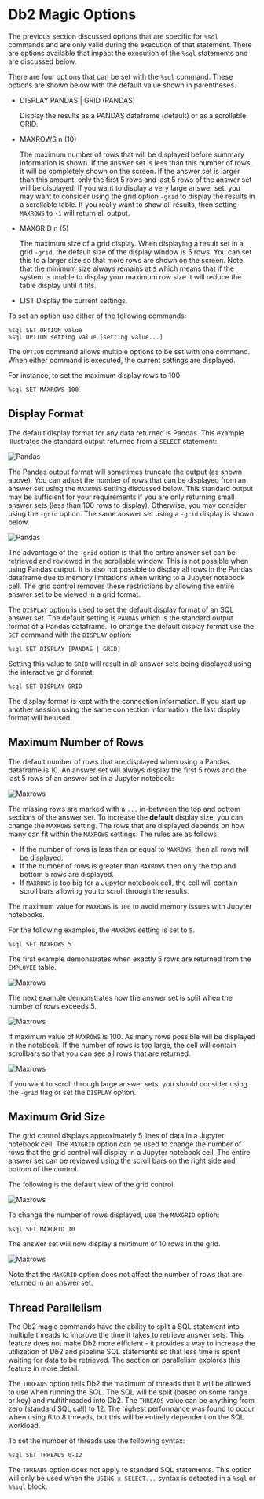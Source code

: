 # Db2 Magic Options

The previous section discussed options that are specific for `%sql` commands and are only valid during the execution of that statement. There are options available that impact the execution of the `%sql` statements and are discussed below.

There are four options that can be set with the `%sql` command. These options are shown below with the default value shown in parentheses.

* DISPLAY PANDAS | GRID (PANDAS)

    Display the results as a PANDAS dataframe (default) or as a scrollable GRID.
    <p>

*  MAXROWS n (10)

    The maximum number of rows that will be displayed before summary information is shown. If the answer set is less than this number of rows, it will be completely shown on the screen. If the answer set is larger than this amount, only the first 5 rows and last 5 rows of the answer set will be displayed. If you want to display a very large answer set, you may want to consider using the grid option `-grid` to display the results in a scrollable table. If you really want to show all results, then setting `MAXROWS` to `-1` will return all output.
    <p>

* MAXGRID n (5)

    The maximum size of a grid display. When displaying a result set in a grid `-grid`, the default size of the display window is 5 rows. You can set this to a larger size so that more rows are shown on the screen. Note that the minimum size always remains at `5` which means that if the system is unable to display your maximum row size it will reduce the table display until it fits.
    <p>

* LIST
    Display the current settings.
    <p>

To set an option use either of the following commands:
```
%sql SET OPTION value
%sql OPTION setting value [setting value...]
```

The `OPTION` command allows multiple options to be set with one command. When either command is executed, the current settings are displayed.


For instance, to set the maximum display rows to 100:
```
%sql SET MAXROWS 100
```

## Display Format

The default display format for any data returned is Pandas. This example illustrates the standard output returned from a `SELECT` statement:

![Pandas](img/displaypandas.png)

The Pandas output format will sometimes truncate the output (as shown above). You can adjust the number of rows that can be displayed from an answer set using the `MAXROWS` setting discussed below. This standard output may be sufficient for your requirements if you are only returning small answer sets (less than 100 rows to display). Otherwise, you may consider using the `-grid` option. The same answer set using a `-grid` display is shown below.

![Pandas](img/displaygrid.png)

The advantage of the `-grid` option is that the entire answer set can be retrieved and reviewed in the scrollable window. This is not possible when using Pandas output. It is also not possible to display all rows in the Pandas dataframe due to memory limitations when writing to a Jupyter notebook cell. The grid control removes these restrictions by allowing the entire answer set to be viewed in a grid format.

The `DISPLAY` option is used to set the default display format of an SQL answer set. The default setting is `PANDAS` which is the standard output format of a Pandas dataframe. To change the default display format use the `SET` command with the `DISPLAY` option:
```
%sql SET DISPLAY [PANDAS | GRID]
```

Setting this value to `GRID` will result in all answer sets being displayed using the interactive grid format.
```
%sql SET DISPLAY GRID
```

The display format is kept with the connection information. If you start up another session using the same connection information, the last display format will be used.

## Maximum Number of Rows

The default number of rows that are displayed when using a Pandas dataframe is 10. An answer set will always display the first 5 rows and the last 5 rows of an answer set in a Jupyter notebook:

![Maxrows](img/maxrows1.png)

The missing rows are marked with a `...` in-between the top and bottom sections of the answer set. To increase the **default** display size, you can change the `MAXROWS` setting. The rows that are displayed depends on how many can fit within the `MAXROWS` settings. The rules are as follows:

* If the number of rows is less than or equal to `MAXROWS`, then all rows will be displayed.
* If the number of rows is greater than `MAXROWS` then only the top and bottom 5 rows are displayed.
* If `MAXROWS` is too big for a Jupyter notebook cell, the cell will contain scroll bars allowing you to scroll through the results.

The maximum value for `MAXROWS` is `100` to avoid memory issues with Jupyter notebooks. 

For the following examples, the `MAXROWS` setting is set to `5`.
```
%sql SET MAXROWS 5
```

The first example demonstrates when exactly 5 rows are returned from the `EMPLOYEE` table.

![Maxrows](img/maxrows5.png)

The next example demonstrates how the answer set is split when the number of rows exceeds 5.

![Maxrows](img/maxrows10.png)

If maximum value of `MAXROWS` is 100. As many rows possible will be displayed in the notebook. If the number of rows is too large, the cell will contain scrollbars so that you can see all rows that are returned.

![Maxrows](img/maxrows100.png)

If you want to scroll through large answer sets, you should consider using the `-grid` flag or set the `DISPLAY` option.

## Maximum Grid Size

The grid control displays approximately 5 lines of data in a Jupyter notebook cell. The `MAXGRID` option can be used to change the number of rows that the grid control will display in a Jupyter notebook cell. The entire answer set can be reviewed using the scroll bars on the right side and bottom of the control.

The following is the default view of the grid control.

![Maxrows](img/gridemployee.png)

To change the number of rows displayed, use the `MAXGRID` option:
```
%sql SET MAXGRID 10
```

The answer set will now display a minimum of 10 rows in the grid.

![Maxrows](img/gridemployee10.png)

Note that the `MAXGRID` option does not affect the number of rows that are returned in an answer set.

## Thread Parallelism

The Db2 magic commands have the ability to split a SQL statement into multiple threads to improve the time it takes to retrieve answer sets. This feature does not make Db2 more efficient - it provides a way to increase the utilization of Db2 and pipeline SQL statements so that less time is spent waiting for data to be retrieved. The section on parallelism explores this feature in more detail.

The `THREADS` option tells Db2 the maximum of threads that it will be allowed to use when running the SQL. The SQL will be split (based on some range or key) and multithreaded into Db2. The `THREADS` value can be anything from zero (standard SQL call) to 12. The highest performance was found to occur when using 6 to 8 threads, but this will be entirely dependent on the SQL workload. 

To set the number of threads use the following syntax:
```
%sql SET THREADS 0-12
```

The `THREADS` option does not apply to standard SQL statements. This option will only be used when the `USING x SELECT...` syntax is detected in a `%sql` or `%%sql` block.
